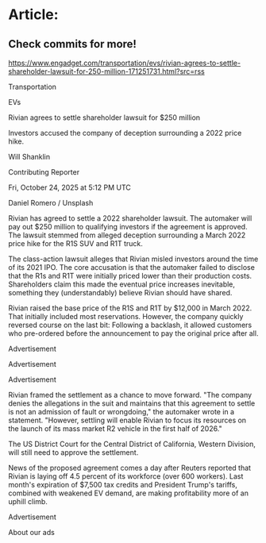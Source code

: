 # Article:

## Check commits for more!
https://www.engadget.com/transportation/evs/rivian-agrees-to-settle-shareholder-lawsuit-for-250-million-171251731.html?src=rss

Transportation

EVs

Rivian agrees to settle shareholder lawsuit for $250 million

Investors accused the company of deception surrounding a 2022 price hike.

Will Shanklin

Contributing Reporter

Fri, October 24, 2025 at 5:12 PM UTC

Daniel Romero / Unsplash

Rivian has agreed to settle a 2022 shareholder lawsuit. The automaker will pay out $250 million to qualifying investors if the agreement is approved. The lawsuit stemmed from alleged deception surrounding a March 2022 price hike for the R1S SUV and R1T truck.

The class-action lawsuit alleges that Rivian misled investors around the time of its 2021 IPO. The core accusation is that the automaker failed to disclose that the R1s and R1T were initially priced lower than their production costs. Shareholders claim this made the eventual price increases inevitable, something they (understandably) believe Rivian should have shared.

Rivian raised the base price of the R1S and R1T by $12,000 in March 2022. That initially included most reservations. However, the company quickly reversed course on the last bit: Following a backlash, it allowed customers who pre-ordered before the announcement to pay the original price after all.

Advertisement

Advertisement

Advertisement

Rivian framed the settlement as a chance to move forward. "The company denies the allegations in the suit and maintains that this agreement to settle is not an admission of fault or wrongdoing," the automaker wrote in a statement. "However, settling will enable Rivian to focus its resources on the launch of its mass market R2 vehicle in the first half of 2026."

The US District Court for the Central District of California, Western Division, will still need to approve the settlement.

News of the proposed agreement comes a day after Reuters reported that Rivian is laying off 4.5 percent of its workforce (over 600 workers). Last month's expiration of $7,500 tax credits and President Trump's tariffs, combined with weakened EV demand, are making profitability more of an uphill climb.

Advertisement

About our ads